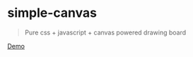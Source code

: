 # simple-canvas

> Pure css + javascript + canvas powered drawing board

[Demo](https://vivekimsit.github.io/simple-canvas/)

